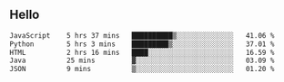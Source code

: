 ## Hello
<!--START_SECTION:waka-->

```txt
JavaScript    5 hrs 37 mins   ██████████▒░░░░░░░░░░░░░░   41.06 %
Python        5 hrs 3 mins    █████████▒░░░░░░░░░░░░░░░   37.01 %
HTML          2 hrs 16 mins   ████░░░░░░░░░░░░░░░░░░░░░   16.59 %
Java          25 mins         ▓░░░░░░░░░░░░░░░░░░░░░░░░   03.09 %
JSON          9 mins          ▒░░░░░░░░░░░░░░░░░░░░░░░░   01.20 %
```

<!--END_SECTION:waka-->
